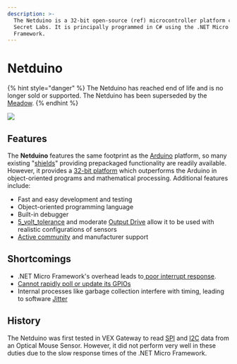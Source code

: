 ```yaml
---
description: >-
  The Netduino is a 32-bit open-source (ref) microcontroller platform created by
  Secret Labs. It is principally programmed in C# using the .NET Micro
  Framework.
---
```


# Netduino

{% hint style="danger" %}
The Netduino has reached end of life and is no longer sold or supported. The Netduino has been superseded by the [Meadow](meadow.md).
{% endhint %}

![](https://phabricator.purduesigbots.com/file/data/a3rlibpxcczl67zkkf4a/PHID-FILE-ekxjc5b35w25n4i5apdy/processor_netduino.jpg)

## Features

The **Netduino** features the same footprint as the [Arduino](arduino.md) platform, so many existing "[shields](http://www.shieldlist.org/)" providing prepackaged functionality are readily available. However, it provides a [32-bit platform](https://www.wildernesslabs.co/Netduino) which outperforms the Arduino in object-oriented programs and mathematical processing. Additional features include:

* Fast and easy development and testing
* Object-oriented programming language
* Built-in debugger
* [5\_volt\_tolerance](../../software/5-volt-tolerant.md) and moderate [Output Drive](../output-drive.md) allow it to be used with realistic configurations of sensors
* [Active community](http://forums.netduino.com/) and manufacturer support

## Shortcomings

* .NET Micro Framework's overhead leads to[ poor interrupt response](https://www.sparkfun.com/products/retired/10107).
* [Cannot rapidly poll or update its GPIOs](http://forums.netduino.com/index.php/topic/1440-gpio-speed-mhz)
* Internal processes like garbage collection interfere with timing, leading to software [Jitter](../jitter.md)

## History

The Netduino was first tested in VEX Gateway to read [SPI](../spi.md) and [I2C](../i2c.md) data from an Optical Mouse Sensor. However, it did not perform very well in these duties due to the slow response times of the .NET Micro Framework.

